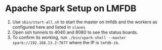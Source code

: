 # Apache Spark Setup on LMFDB

1. Use `sbin/start-all.sh` to start the master on lmfdb and the workers as configured here and listed in `slaves`
2. Open ssh tunnels to 4040 and 8080 to see the status boards.
3. To confirm its working, run `./bin/spark-shell --master spark://192.168.13.2:7077` where the IP is `lmfdb-ib`.



